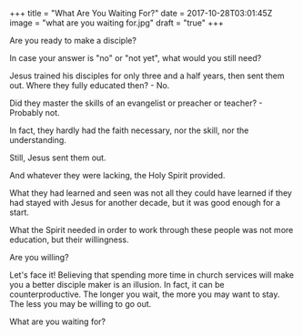 +++
title = "What Are You Waiting For?"
date = 2017-10-28T03:01:45Z
image = "what are you waiting for.jpg"
draft = "true"
+++

Are you ready to make a disciple? 

In case your answer is "no" or "not yet", what would you still need?

Jesus trained his disciples for only three and a half years, then sent them out. Where they fully educated then? - No. 

Did they master the skills of an evangelist or preacher or teacher? - Probably not. 

In fact, they hardly had the faith necessary, nor the skill, nor the understanding. 

Still, Jesus sent them out. 

And whatever they were lacking, the Holy Spirit provided. 

What they had learned and seen was not all they could have learned if they had stayed with Jesus for another decade, but it was good enough for a start.

What the Spirit needed in order to work through these people was not more education, but their willingness.

Are you willing?

Let's face it! Believing that spending more time in church services will make you a better disciple maker is an illusion. In fact, it can be counterproductive. The longer you wait, the more you may want to stay. The less you may be willing to go out.

What are you waiting for?



